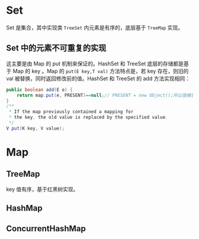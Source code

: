 # Set

Set 是集合，其中实现类 `TreeSet` 内元素是有序的，底层基于 `TreeMap` 实现。

## Set 中的元素不可重复的实现

这主要是由 Map 的 put 机制来保证的。HashSet 和 TreeSet 底层的存储都是基于 Map 的 key 。Map 的 `put(E key,T val)` 方法特点是，若 key 存在，则旧的 val 被替换，同时返回修改前的值。HashSet 和 TreeSet 的 add 方法实现相同：

```java
public boolean add(E e) {
    return map.put(e, PRESENT)==null;// PRESENT = new Object();所以值被替换并无大碍
}
/**
 * If the map previously contained a mapping for
 * the key, the old value is replaced by the specified value.  
 */
V put(K key, V value);
```

# Map



## TreeMap

key 值有序，基于红黑树实现。

## HashMap



## ConcurrentHashMap

